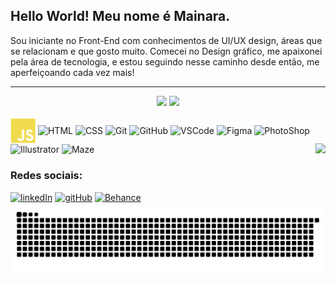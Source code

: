 ## Hello World! Meu nome é Mainara.

Sou iniciante no Front-End com conhecimentos de UI/UX design, áreas que se relacionam e que gosto muito. Comecei no Design gráfico, me apaixonei pela área de tecnologia, e estou seguindo nesse caminho desde então, me aperfeiçoando cada vez mais!

---
<div align= "center">
  <img height="180em" src="https://github-readme-stats.vercel.app/api?username=mainarab&show_icons=true&bg_color=E8EDDF&border_color=7666CA&text_color=7666CA&title_color=29339B&icon_color=29339B">
  <img height="180em" src="https://github-readme-stats.vercel.app/api/top-langs/?username=mainarab&layout=compact&bg_color=E8EDDF&border_color=7666CA&text_color=7666CA&title_color=29339B">
</div>

<div style="display: inline_block"><br>
  <img align="center" alt="Js" width="40" src="https://raw.githubusercontent.com/devicons/devicon/master/icons/javascript/javascript-plain.svg">
  <img align="center" alt="HTML" width="40" src="https://cdn.jsdelivr.net/gh/devicons/devicon@latest/icons/html5/html5-original.svg">
  <img align="center" alt="CSS" width="40" src="https://cdn.jsdelivr.net/gh/devicons/devicon@latest/icons/css3/css3-original.svg">
  <img align="center" alt="Git" width="40" src="https://github.com/user-attachments/assets/b24059e0-cc3c-4c36-b875-c15c1c39a5eb">
  <img align="center" alt="GitHub" width="40" src="https://github.com/user-attachments/assets/85fb17bd-5886-45d9-999a-21751d0958a6">
  <img align="center" alt="VSCode" width="40" src="https://github.com/user-attachments/assets/7878d2c1-0f6e-4a94-841a-4a39072d00d5">

  
  <img align="center" alt="Figma" width="40" src="https://cdn.jsdelivr.net/gh/devicons/devicon@latest/icons/figma/figma-original.svg" >
  <img align="center" alt="PhotoShop" width="40" src="https://github.com/user-attachments/assets/da61d1d1-de0c-4ff2-a315-2f5c7f82a1ad" >
  <img align="center" alt="Illustrator" width="40" src="https://github.com/user-attachments/assets/c5f0fdfc-de97-42f9-aa89-2c670fc6b58f" >
  <img align="center" alt="Maze" width="40" src="https://github.com/user-attachments/assets/d7c476d6-b8f1-43d7-883f-704a89231b3d" >
  
  <img align="right" height="100" src="https://github.com/user-attachments/assets/31ab4d7d-81ad-4d76-bce9-9b62ba45d45f">
 </div>

 ### Redes sociais:
 <div>
   <a href="https://www.linkedin.com/in/mainara-barbosa/"><img  alt="linkedIn" src="https://img.shields.io/badge/LinkedIn-0077B5?style=for-the-badge&logo=linkedin&logoColor=white" target="_blank"></a>
   <a href="https://github.com/mainarab"> <img  alt="gitHub" src="https://img.shields.io/badge/GitHub-100000?style=for-the-badge&logo=github&logoColor=white" target="_blank"></a>
   <a href="https://www.behance.net/mainarabarbosaa"> <img  alt="Behance" src="https://img.shields.io/badge/-Behance-blue?style=for-the-badge&logo=behance&logoColor=white" target="_blank"></a>
 </div>


<picture>
  <source media="(prefers-color-scheme: dark)" srcset="https://raw.githubusercontent.com/mainarab/mainarab/output/github-contribution-grid-snake-dark.svg">
  <source media="(prefers-color-scheme: light)" srcset="https://raw.githubusercontent.com/mainarab/mainarab/output/github-contribution-grid-snake.svg">
  <img alt="github contribution grid snake animation" src="https://raw.githubusercontent.com/mainarab/mainarab/output/github-contribution-grid-snake.svg">
</picture>  
